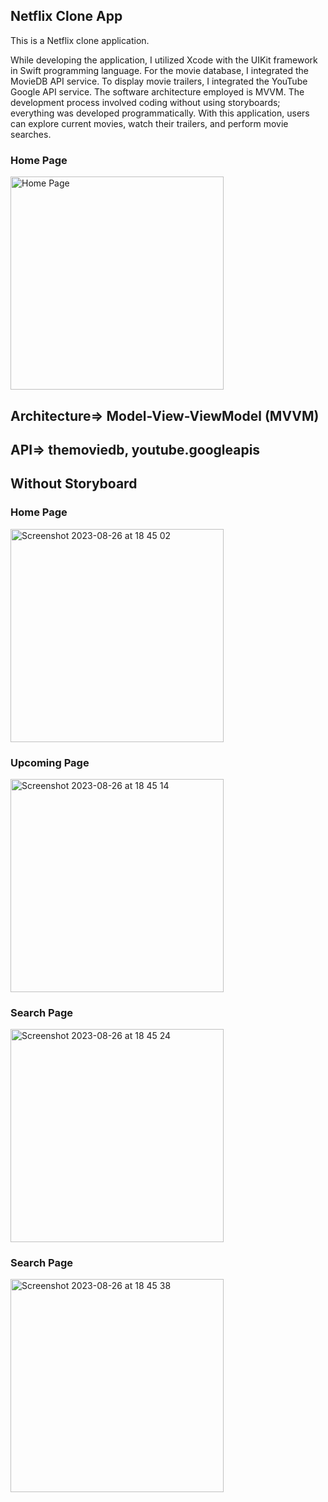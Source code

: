 ## Netflix Clone App
This is a Netflix clone application.

While developing the application, I utilized Xcode with the UIKit framework in Swift programming language. For the movie database, I integrated the MovieDB API service. To display movie trailers, I integrated the YouTube Google API service. The software architecture employed is MVVM. The development process involved coding without using storyboards; everything was developed programmatically. With this application, users can explore current movies, watch their trailers, and perform movie searches.

### Home Page
<img width="341" alt="Home Page" src="https://github.com/Cengizhandumlu/NetflixClone/assets/24255354/fdda717c-dd72-4a7d-aa25-a3185f162da3">

## Architecture=> Model-View-ViewModel (MVVM)
## API=> themoviedb, youtube.googleapis 
## Without Storyboard

### Home Page
<img width="341" alt="Screenshot 2023-08-26 at 18 45 02" src="https://github.com/Cengizhandumlu/NetflixClone/assets/24255354/20725944-3428-474e-90f5-690de7dd93f2">

### Upcoming Page
<img width="341" alt="Screenshot 2023-08-26 at 18 45 14" src="https://github.com/Cengizhandumlu/NetflixClone/assets/24255354/d5a718ab-fe82-4f95-9c2e-bb4c50d1ef83">

### Search Page
<img width="341" alt="Screenshot 2023-08-26 at 18 45 24" src="https://github.com/Cengizhandumlu/NetflixClone/assets/24255354/89d3b7b2-f744-4c8f-8476-68e699a40953">

### Search Page
<img width="341" alt="Screenshot 2023-08-26 at 18 45 38" src="https://github.com/Cengizhandumlu/NetflixClone/assets/24255354/8a37619b-e456-4155-ab82-024e49fed83d">



